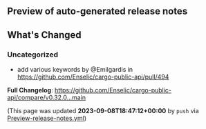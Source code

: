 ## Preview of auto-generated release notes
<!-- Release notes generated using configuration in .github/release.yml at main -->

## What's Changed
### Uncategorized
* add various keywords by @Emilgardis in https://github.com/Enselic/cargo-public-api/pull/494


**Full Changelog**: https://github.com/Enselic/cargo-public-api/compare/v0.32.0...main


(This page was updated **2023-09-08T18:47:12+00:00** by `push` via [Preview-release-notes.yml](https://github.com/Enselic/cargo-public-api/actions/runs/6125343381))
